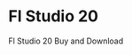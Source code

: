 # Fl Studio 20
<p href="https://viuh9997.github.io/FlStudio20/" target="_blank"><p>Fl Studio 20 Buy and Download</p></a>

